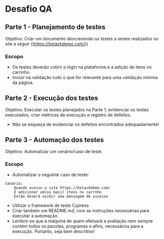 # Desafio QA
## Parte 1 - Planejamento de testes
Objetivo: Criar um documento descrevendo os testes a serem realizados no site a seguir ((https://bstackdemo.com/))
### Escopo
* Os testes deverão cobrir o login na plataforma e a adição de itens no carrinho.
* Incluir na validação tudo o que for relevante para uma validação mínima da página.
## Parte 2 - Execução dos testes
Objetivo: Executar os testes planejados na Parte 1, evidenciar os testes executados, criar métricas de execução e registro de defeitos.
* Não se esqueça de evidenciar os defeitos encontrados adequadamente!
## Parte 3 - Automação dos testes
Objetivo: Automatizar um cenário/caso de teste.
### Escopo
* Automatizar o seguinte caso de teste:
```
Cenário: 
    Quando acesso o site https://bstackdemo.com/
    E adicionar um(ou mais) itens no carrnho
    Então deverá exibir uma mensagem de sucesso
```
* Utilizar o framework de teste Cypress
* Criar também um README.md, com as instruções necessárias para executar a automação.
* Lembre-se que a máquina de quem efetuará a avaliação nem sempre contém todos os pacotes, programas e afins, necessários para a execução. Portanto, seja bem descritivo! 
